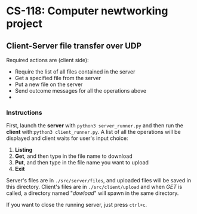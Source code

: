 # CS-118: Computer newtworking project 
## Client-Server file transfer over UDP
Required actions are (client side):
- Require the list of all files contained in the server
- Get a specified file from the server
- Put a new file on the server
- Send outcome messages for all the operations above
- 
### Instructions
First, launch the **server** with ```python3 server_runner.py``` and then run the **client** with:```python3 client_runner.py```. 
A list of all the operations will be displayed and client waits for user's input choice:
1. **Listing** 
2. **Get**, and then type in the file name to download
3. **Put**, and then type in the file name you want to upload
4. **Exit**

Server's files are in ```./src/server/files```, and uploaded files will be saved in this directory.
Client's files are in ```./src/client/upload``` and when *GET* is called, a directory named "*dowload*" will spawn in the same directory.

If you want to close the running server, just press ```ctrl+c```.